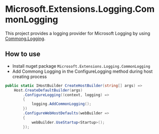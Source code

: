 # Microsoft.Extensions.Logging.CommonLogging

This project provides a logging provider for Microsoft Logging by using [Commong.Logging](https://github.com/net-commons/common-logging).


## How to use

* Install nuget package `Microsoft.Extensions.Logging.CommonLogging`
* Add Commong Logging in the ConfigureLogging method during host creating process

```csharp
public static IHostBuilder CreateHostBuilder(string[] args) =>
    Host.CreateDefaultBuilder(args)
        .ConfigureLogging((context, logging) =>
        {
            logging.AddCommonLogging();
        })
        .ConfigureWebHostDefaults(webBuilder =>
        {
            webBuilder.UseStartup<Startup>();
        });
```
